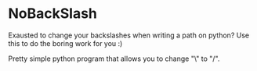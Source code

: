 # NoBackSlash
Exausted to change your backslashes when writing a path on python? Use this to do the boring work for you :)

Pretty simple python program that allows you to change "\\" to "/".
